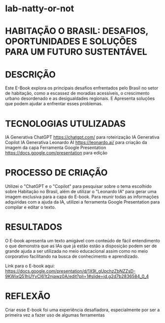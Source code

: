 # lab-natty-or-not

# HABITAÇÃO O BRASIL: DESAFIOS, OPORTUNIDADES E SOLUÇÕES PARA UM FUTURO SUSTENTÁVEL

# DESCRIÇÃO
Este E-Book explora os principais desafios enfrentados pelo Brasil no setor de habitação,  como a escassez de moradias acessíveis, o crescimento urbano desordenado e as desigualdades  regionais. E Apresenta soluções que podem ajudar a enfrentar esses problemas.

# TECNOLOGIAS UTULIZADAS
IA Generativa ChatGPT https://chatgpt.com/ para roteirização
IA Generativa Copilot
IA Generativa Leonardo AI https://leonardo.ai/ para criação da imagem da capa 
Ferramenta Google Presentation https://docs.google.com/presentation para edição

# PROCESSO DE CRIAÇÃO
Utilizei o "ChatGPT  e o "Copilot" para pesquisar sobre o tema escolhido sobre Habitação no Brasil, além de utilizar o "Leonardo IA" para gerar uma imagem exclusiva para a capa do E-book. Para reunir todas as informações adquiridas com a ajuda da IA, utilizei a ferramenta Google Presentation para compilar e editar o texto.

# RESULTADOS
O E-book apresenta um texto amigável com conteúdo de fácil entendimento o que demonstra que as IAs que já estão estão a disposição podem ser de grande ajuda a ser utilizada no meio educacional assim como no meio corporativo facilitando na busca de conhecimento e aprendizado.

Link para o E-book aqui: 
https://docs.google.com/presentation/d/1X9l_gUpchzZbNZZsD-9KWixQ51hUYyCI61t2njawz0A/edit?pli=1#slide=id.g2d7b2836584_0_4

# REFLEXÃO
Criar esse E-book foi uma experiência desafiadora, especialmente por ser a primeira vez a fazer uso de algumas ferramentas 
